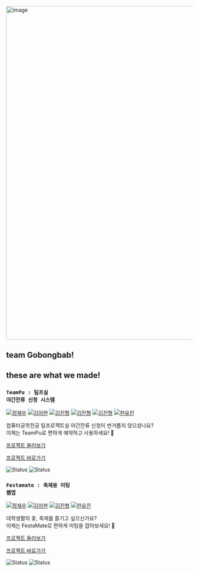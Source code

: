 <img width="906" alt="image" src="https://github.com/user-attachments/assets/7086332e-7779-4f36-880b-f21f2441ae28" />

## team Gobongbab!





## these are what we made!

### <code>TeamPu : 팀프실 야간잔류 신청 시스템</code>
[![정재우](https://img.shields.io/badge/BE-holyPigeon%20정재우-orange)](https://github.com/holyPigeon)
[![김아현](https://img.shields.io/badge/BE-ahyeonkong%20김아현-pink)](https://github.com/ahyeonkong)
[![김진형](https://img.shields.io/badge/BE-Muokok%20김진형-purple)](https://github.com/Muokok)
[![김진형](https://img.shields.io/badge/Infra-Rm5wjd%20이정근-bronze)](https://github.com/Rm5wjd)
[![김진형](https://img.shields.io/badge/BE-YuSung011017%20이유성-silver)](https://github.com/YuSung011017)
[![한유진](https://img.shields.io/badge/FE-yummjin%20한유진-gold)](https://github.com/yummjin)

컴퓨터공학전공 팀프로젝트실 야간잔류 신청이 번거롭지 않으셨나요?<br>
이제는 TeamPu로 편하게 예약하고 사용하세요! 🎉

[프로젝트 둘러보기](https://github.com/Gobongbab/TeamPu-Server/blob/develop/README.md)

[프로젝트 바로가기](https://www.team-pu.site/)

![Status](https://img.shields.io/badge/server-done-blue)
![Status](https://img.shields.io/badge/client-done-blue)

### <code>Festamate : 축제용 미팅 웹앱</code>
[![정재우](https://img.shields.io/badge/BE-holyPigeon%20정재우-orange)](https://github.com/holyPigeon)
[![김아현](https://img.shields.io/badge/BE-ahyeonkong%20김아현-pink)](https://github.com/ahyeonkong)
[![김진형](https://img.shields.io/badge/Infra-Muokok%20김진형-purple)](https://github.com/Muokok)
[![한유진](https://img.shields.io/badge/FE-yummjin%20한유진-gold)](https://github.com/yummjin)

대학생활의 꽃, 축제를 즐기고 싶으신가요?<br>
이제는 FestaMate로 편하게 미팅을 잡아보세요! 🎉


[프로젝트 둘러보기](https://github.com/Gobongbab/Festamate-Server/blob/develop/README.md)

[프로젝트 바로가기](https://festamate-web.vercel.app/)

![Status](https://img.shields.io/badge/server-on%20progress-green)
![Status](https://img.shields.io/badge/client-on%20progress-green)













